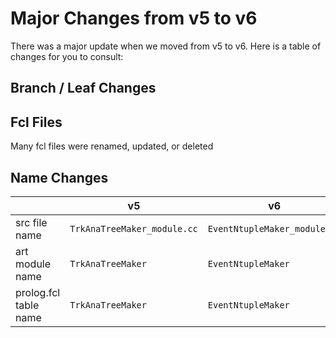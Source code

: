 # Major Changes from v5 to v6

There was a major update when we moved from v5 to v6. Here is a table of changes for you to consult:

## Branch / Leaf Changes

## Fcl Files
Many fcl files were renamed, updated, or deleted


## Name Changes

|  | v5 | v6 | Notes |
|---|--|--|---|
| src file name | ```TrkAnaTreeMaker_module.cc``` | ```EventNtupleMaker_module.cc``` | |
| art module name | ```TrkAnaTreeMaker``` | ```EventNtupleMaker``` | |
| prolog.fcl table name | ```TrkAnaTreeMaker``` | ```EventNtupleMaker``` | |

